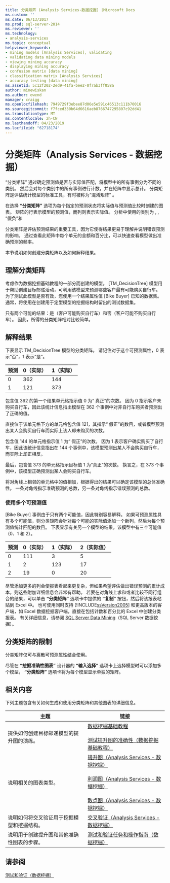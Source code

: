 ```yaml
---
title: 分类矩阵 (Analysis Services-数据挖掘) |Microsoft Docs
ms.custom: ''
ms.date: 06/13/2017
ms.prod: sql-server-2014
ms.reviewer: ''
ms.technology:
- analysis-services
ms.topic: conceptual
helpviewer_keywords:
- mining models [Analysis Services], validating
- validating data mining models
- viewing mining accuracy
- displaying mining accuracy
- confusion matrix [data mining]
- classification matrix [Analysis Services]
- accuracy testing [data mining]
ms.assetid: 5c12f202-2ed9-41fa-bee2-0f7ab3ff058a
author: minewiskan
ms.author: owend
manager: craigg
ms.openlocfilehash: 7949729f3ebee87d06e5e591c46513c111b70016
ms.sourcegitcommit: f7fced330b64d6616aeb8766747295807c92dd41
ms.translationtype: MT
ms.contentlocale: zh-CN
ms.lasthandoff: 04/23/2019
ms.locfileid: "62718174"
---
```

# <a name="classification-matrix-analysis-services---data-mining"></a>分类矩阵（Analysis Services - 数据挖掘）
  “分类矩阵”  通过确定预测值是否与实际值匹配，将模型中的所有事例分为不同的类别。 然后会对每个类别中的所有事例进行计数，并在矩阵中显示总计。 分类矩阵是评估统计模型的标准工具，有时被称为“混淆矩阵” 。  
  
 在选择 **“分类矩阵”** 选项为每个指定的预测状态将实际值与预测值比较时创建的图表。 矩阵的行表示模型的预测值，而列则表示实际值。 分析中使用的类别为 , , “假负”和   
  
 分类矩阵是评估预测结果的重要工具，因为它使得结果更易于理解并说明错误预测的影响。 通过查看此矩阵中每个单元的金额和百分比，可以快速查看模型做出准确预测的频率。  
  
 本节说明如何创建分类矩阵以及如何解释结果。  
  
## <a name="understanding-the-classification-matrix"></a>理解分类矩阵  
 考虑作为数据挖掘基础教程的一部分而创建的模型。 [TM_DecisionTree] 模型用于帮助创建目标邮递活动，可利用该模型来预测哪些客户最有可能购买自行车。 为了测试此模型是否有效，您使用一个结果属性值 [Bike Buyer] 已知的数据集。 通常，将使用在创建用于定型模型的挖掘结构时留出的测试数据集。  
  
 只有两个可能的结果：是（客户可能购买自行车）和否（客户可能不购买自行车）。 因此，所得的分类矩阵相对比较简单。  
  
## <a name="interpreting-the-results"></a>解释结果  
 下表显示 TM_DecisionTree 模型的分类矩阵。 请记住对于这个可预测属性，0 表示“否”，1 表示“是”。  
  
|预测|0（实际）|1（实际）|  
|---------------|------------------|------------------|  
|0|362|144|  
|1|121|373|  
  
 包含值 362 的第一个结果单元格指示值 0 为“  真正”的次数。 因为 0 指示客户未购买自行车，因此该统计信息指出模型在 362 个事例中对非自行车购买者预测出了正确的值。  
  
 直接位于该单元格下方的单元格包含值 121，其指示“ 假正”的数目，或者模型预测出某人会购买自行车而实际上该人却未购买的次数。  
  
 包含值 144 的单元格指示值 1 为“  假正”的次数。 因为 1 表示客户确实购买了自行车，因此该统计信息指出在 144 个事例中，该模型预测出某人不会购买自行车，而实际上却正相反。  
  
 最后，包含值 373 的单元格指示目标值 1 为“真正”的次数。 换言之，在 373 个事例中，该模型正确预测出某人会购买自行车。  
  
 将对角线上相邻的单元格中的值相加，根据得出的结果可以确定该模型的总体准确性。 一条对角线指示准确预测的总数，另一条对角线指示错误预测的总数。  
  
### <a name="using-multiple-predictable-values"></a>使用多个可预测值  
 [Bike Buyer] 事例由于只有两个可能值，因此特别容易解释。 如果可预测属性具有多个可能值，则分类矩阵会针对每个可能的实际值添加一个新列，然后为每个预测值统计匹配的数目。 下表显示有关另一个模型的结果，该模型中有三个可能值（0、1 和 2）。  
  
|预测|0（实际）|1（实际）|2（实际值）|  
|---------------|------------------|------------------|------------------|  
|0|111|3|5|  
|1|2|123|17|  
|2|19|0|20|  
  
 尽管添加更多的列会使报表看起来更复杂，但如果希望评估做出错误预测的累计成本，则这些附加详细信息会非常有帮助。 若要在对角线上求和或者比较不同行组合的结果，可以单击 **“分类矩阵”** 选项卡中提供的 **“复制”** 按钮，然后将该报表粘贴到 Excel 中。 也可使用同时支持 [!INCLUDE[ssVersion2005](../../includes/ssversion2005-md.md)] 和更高版本的客户端，如 Excel 数据挖掘客户端，直接在包括计数和百分比的 Excel 中创建分类报表。 有关详细信息，请参阅 [SQL Server Data Mining](https://go.microsoft.com/fwlink/?LinkID=77733)（SQL Server 数据挖掘）。  
  
## <a name="restrictions-on-the-classification-matrix"></a>分类矩阵的限制  
 分类矩阵仅可与离散可预测属性结合使用。  
  
 尽管在 **“挖掘准确性图表”** 设计器的 **“输入选择”** 选项卡上选择模型时可以添加多个模型， **“分类矩阵”** 选项卡将为每个模型显示单独的矩阵。  
  
## <a name="related-content"></a>相关内容  
 下列主题包含有关如何生成和使用分类矩阵和其他图表的详细信息。  
  
|主题|链接|  
|------------|-----------|  
|提供如何创建目标邮递模型的提升图的演练。|[数据挖掘基础教程](../../tutorials/basic-data-mining-tutorial.md)<br /><br /> [测试提升图的准确性（数据挖掘基础教程）](../../tutorials/testing-accuracy-with-lift-charts-basic-data-mining-tutorial.md)|  
|说明相关的图表类型。|[提升图（Analysis Services - 数据挖掘）](lift-chart-analysis-services-data-mining.md)<br /><br /> [利润图（Analysis Services - 数据挖掘）](profit-chart-analysis-services-data-mining.md)<br /><br /> [散点图（Analysis Services - 数据挖掘）](scatter-plot-analysis-services-data-mining.md)|  
|说明如何将交叉验证用于挖掘模型和挖掘结构。|[交叉验证（Analysis Services - 数据挖掘）](cross-validation-analysis-services-data-mining.md)|  
|说明用于创建提升图和其他准确性图表的步骤。|[测试和验证任务和操作指南（数据挖掘）](testing-and-validation-tasks-and-how-tos-data-mining.md)|  
  
## <a name="see-also"></a>请参阅  
 [测试和验证（数据挖掘）](testing-and-validation-data-mining.md)  
  
  
